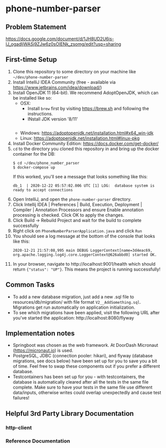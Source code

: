 # phone-number-parser
## Problem Statement
https://docs.google.com/document/d/1JH8UD2U6is-lJ_ogadIjWASj9ZJw6z0sOIENk_zsomg/edit?usp=sharing
## First-time Setup
1. Clone this repository to some directory on your machine like `~/dev/phone-number-parser`
1. Install IntelliJ IDEA Community (free - available via https://www.jetbrains.com/idea/download/)
1. Install OpenJDK 11 (64-bit). We recommend AdoptOpenJDK, which can be installed like so:
    - OSX:
        - Install `brew` first by visiting https://brew.sh and following the instructions.
        - INstall JDK version '8/11'
          ```
    - Windows: https://adoptopenjdk.net/installation.html#x64_win-jdk
    - Linux: https://adoptopenjdk.net/installation.html#linux-pkg
1. Install Docker Community Edition: https://docs.docker.com/get-docker/
1. `cd` to the directory you cloned this repository in and bring up the docker container for the DB:
   ```
   $ cd ~/dev/phone_number_parser
   $ docker-compose up
   ```
   If this worked, you'll see a message that looks something like this:
   ```
   db_1  | 2020-12-22 05:57:02.006 UTC [1] LOG:  database system is ready to accept connections
   ```
1. Open IntelliJ, and open the `phone-number-parser` directory.
1. Click Intellij IDEA | Preferences | Build, Execution, Deployment | Compiler | Annotation Processors and ensure Enable annotation processing is checked. Click OK to apply the changes.
1. Click Build -> Rebuild Project and wait for the build to complete successfully
1. Right click on `PhoneNumberParserApplication.java` and click `Run`
1. You should see a log message at the bottom of the console that looks like this:
   ```
   2020-12-21 21:57:08,995 main DEBUG LoggerContext[name=3d4eac69, org.apache.logging.log4j.core.LoggerContext@626abbd0] started OK.

1. In your browser, navigate to http://localhost:9001/health which should return `{"status": "UP"}`. This means the project is running successfully!

## Common Tasks
- To add a new database migration, just add a new .sql file to resources/db/migration/ with file format `V2__AddSomething.sql`. Migrations get run automatically on application initialization.
- To see which migrations have been applied, visit the following URL after you've started the application: http://localhost:8080/flyway

## Implementation notes
- Springboot was chosen as the web framework. At DoorDash Micronaut (https://micronaut.io) is used.
- PostgreSQL, JDBC (connection pooler: hikari), and flyway (database migrations, see docs below) have been set up for you to save you a bit of time. Feel free to swap these components out if you prefer a different database.
- Testcontainers has been set up for you - with testcontainers, the database is automatically cleared after all the tests in the same file complete. Make sure to have your tests in the same file use different data/inputs, otherwise writes could overlap unexpectedly and cause test failures!
## Helpful 3rd Party Library Documentation
### http-client
### Reference Documentation